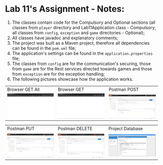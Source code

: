 # Lab 11's Assignment - Notes:

1. The classes contain code for the Compulsory and Optional sections (all classes from `player` directory and Lab11Application class - Compulsory; all classes from `config`, `exception` and `game` directories - Optional);
2. All classes have javadoc and explanatory comments;
3. The project was built as a Maven project, therefore all dependencies can be found in the `pom.xml` file;
4. The application's settings can be found in the `application.properties` file;
5. The classes from `config` are for the communication's securing, those from `game` are for the Rest services directed towards games and those from `exception` are for the exception handling;
6. The following pictures showcase how the application works.

<table>
  <tr>
    <td>Browser GET All</td>
     <td>Browser GET</td>
     <td>Postman POST</td>
  </tr>
  <tr>
    <td><img src="images_README/browser_getall.png" width=270></td>
    <td><img src="images_README/browser_get.png" width=270></td>
    <td><img src="images_README/postman_post.png" width=270></td>
  </tr>
 </table>
 
 <table>
  <tr>
    <td>Postman PUT</td>
     <td>Postman DELETE</td>
     <td>Project Database</td>
  </tr>
  <tr>
    <td><img src="images_README/postman_put.png" width=270></td>
    <td><img src="images_README/postman_delete.png" width=270></td>
    <td><img src="images_README/spring_project_database.png" width=270></td>
  </tr>
 </table>
